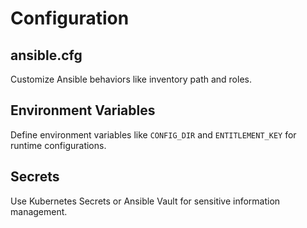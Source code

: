 # Configuration

## ansible.cfg

Customize Ansible behaviors like inventory path and roles.

## Environment Variables

Define environment variables like `CONFIG_DIR` and `ENTITLEMENT_KEY` for runtime configurations.

## Secrets

Use Kubernetes Secrets or Ansible Vault for sensitive information management.
